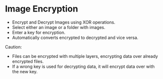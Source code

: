 # Image Encryption

- Encrypt and Decrypt Images using XOR operations.
- Select either an image or a folder with images.
- Enter a key for encryption.
- Automatically converts encrypted to decrypted and vice versa.

Caution:
- Files can be encrypted with multiple layers, encrypting data over already encrypted files.
- If a wrong key is used for decrypting data, it will encrypt data over with the new key.
